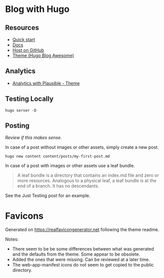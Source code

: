 # Blog with Hugo

## Resources

* [Quick start](https://gohugo.io/getting-started/quick-start/)
* [Docs](https://gohugo.io/documentation/)
* [Host on GitHub](https://gohugo.io/host-and-deploy/host-on-github-pages/)
* [Theme (Hugo Blog Awesome)](https://github.com/hugo-sid/hugo-blog-awesome)

## Analytics

* [Analytics with Plausible - Theme](https://github.com/divinerites/plausible-hugo)

## Testing Locally

```
hugo server -D
```

## Posting 

_Review if this makes sense._

In case of a post without images or other assets, simply create a new post.

```
hugo new content content/posts/my-first-post.md
```

In case of a post with images or other assets use a leaf bundle.

> A leaf bundle is a directory that contains an index.md file and zero or more resources. Analogous to a physical leaf, a leaf bundle is at the end of a branch. It has no descendants.

See the Just Testing post for an example.

# Favicons

Generated on https://realfavicongenerator.net following the theme readme.

Notes:
* There seem to be be some differences between what was generated and the defaults from the theme. Some appear to be obsolete.
* Added the ones that were missing. Can be reviewed at a later time.
* The web-app-manifest icons do not seem to get copied to the public directory.

